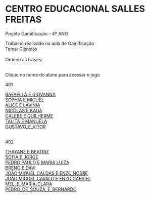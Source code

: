 # CENTRO EDUCACIONAL SALLES FREITAS
<head>
<meta charset="utf-8">
</head>
Projeto Gamificação - 4º ANO

<p>Trabalho realizado na aula de Gamificação<br>
Tema: Ciências<br><br>
Ordene as frases:<br><br>

Clique no nome do aluno para acessar o jogo</p>
<p>401</p>
<a href="https://silvalaine.github.io/4-ano_Salles/RAFAELLA_E_GIOVANNA/">RAFAELLA E GIOVANNA</a><br>
<a href="https://silvalaine.github.io/4-ano_Salles/SOPHIA_E_MIGUEL/">SOPHIA E MIGUEL</a><br>
<a href="https://silvalaine.github.io/4-ano_Salles/ALICE_E_LAVINIA">ALICE E LAVINIA</a><br>
<a href="https://silvalaine.github.io/4-ano_Salles/NICOLAS_E_KAUA/">NICOLAS E KAUA</a><br>
<a href="https://silvalaine.github.io/4-ano_Salles/CALEBE_E_GUILHERME/">CALEBE E GUILHERME</a><br>
<a href="https://silvalaine.github.io/4-ano_Salles/TALITA_E_MANUELA/">TALITA E MANUELA</a><br>
<a href="https://silvalaine.github.io/4-ano_Salles/GUSTAVO_E_VITOR">GUSTAVO_E_VITOR</a><br>

<br>

<p>402</p>

<a href="https://silvalaine.github.io/4-ano_Salles/THAYANE_E_BEATRIZ/">THAYANE E BEATRIZ</a><br>
<a href="https://silvalaine.github.io/4-ano_Salles/SOFIA_E_JORGE/">SOFIA E JORGE</a><br>
<a href="https://silvalaine.github.io/4-ano_Salles/PEDRO_PAULO_E_MARIA_LUIZA/">PEDRO PAULO E MARIA LUIZA</a><br>
<a href="https://silvalaine.github.io/4-ano_Salles/BRENO_E_DAVI">BRENO E DAVI</a><br>
<a href="https://silvalaine.github.io/4-ano_Salles/JOAO_MIGUEL_CALDAS_E_ENZO_NOBR/">JOÃO MIGUEL CALDAS E ENZO NOBRE</a><br>
<a href="https://silvalaine.github.io/4-ano_Salles/JOAO_MIGUEL_CAVALO_E_ENZO_GABR/">JOÃO MIGUEL CAVALO E ENZO GABRIEL</a><br>
<a href="https://silvalaine.github.io/4-ano_Salles/MEL_E_MARIA_CLARA/">MEL_E_MARIA_CLARA</a><br>
<a href="https://silvalaine.github.io/4-ano_Salles/PEDRO_DE_SOUZA_E_BERNARDO">PEDRO_DE_SOUZA_E_BERNARDO</a><br>


